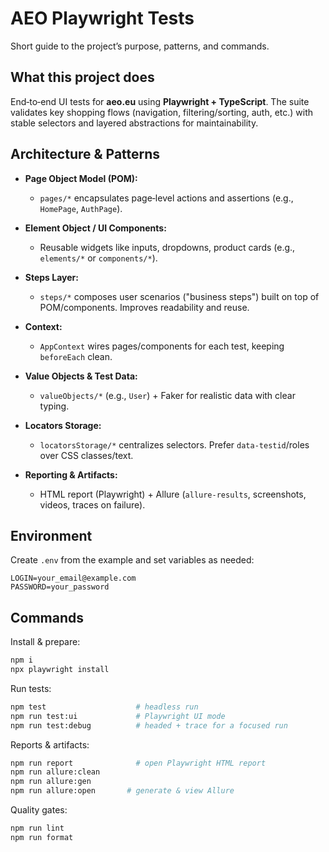 # AEO Playwright Tests

Short guide to the project’s purpose, patterns, and commands.

## What this project does

End‑to‑end UI tests for **aeo.eu** using **Playwright + TypeScript**. The suite validates key shopping flows (navigation, filtering/sorting, auth, etc.) with stable selectors and layered abstractions for maintainability.

## Architecture & Patterns

- **Page Object Model (POM):**
  - `pages/*` encapsulates page‑level actions and assertions (e.g., `HomePage`, `AuthPage`).

- **Element Object / UI Components:**
  - Reusable widgets like inputs, dropdowns, product cards (e.g., `elements/*` or `components/*`).

- **Steps Layer:**
  - `steps/*` composes user scenarios ("business steps") built on top of POM/components. Improves readability and reuse.

- **Context:**
  - `AppContext` wires pages/components for each test, keeping `beforeEach` clean.

- **Value Objects & Test Data:**
  - `valueObjects/*` (e.g., `User`) + Faker for realistic data with clear typing.

- **Locators Storage:**
  - `locatorsStorage/*` centralizes selectors. Prefer `data-testid`/roles over CSS classes/text.

- **Reporting & Artifacts:**
  - HTML report (Playwright) + Allure (`allure-results`, screenshots, videos, traces on failure).

## Environment

Create `.env` from the example and set variables as needed:

```
LOGIN=your_email@example.com
PASSWORD=your_password
```

## Commands

Install & prepare:

```bash
npm i
npx playwright install
```

Run tests:

```bash
npm test                    # headless run
npm run test:ui             # Playwright UI mode
npm run test:debug          # headed + trace for a focused run
```

Reports & artifacts:

```bash
npm run report              # open Playwright HTML report
npm run allure:clean
npm run allure:gen
npm run allure:open       # generate & view Allure
```

Quality gates:

```bash
npm run lint
npm run format
```
